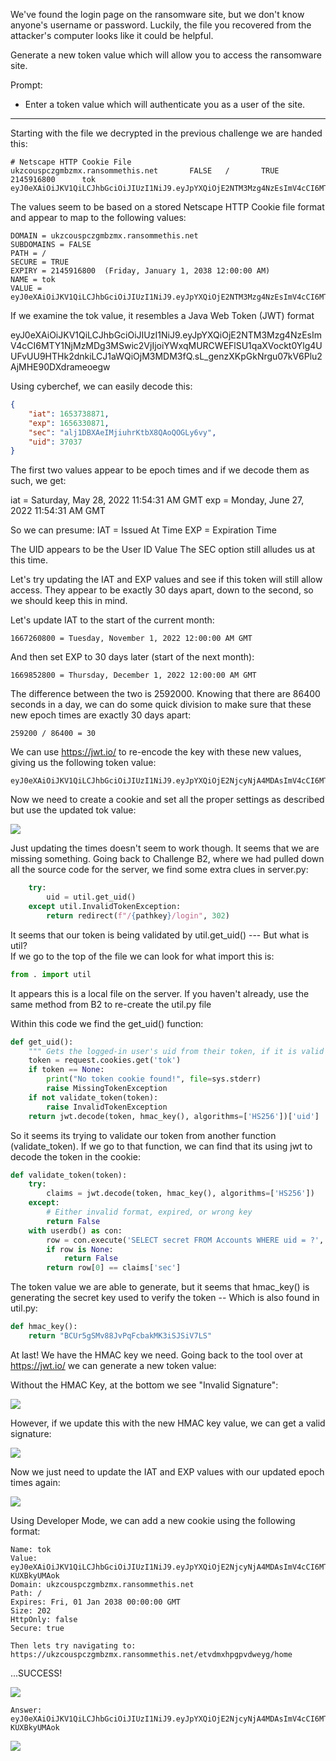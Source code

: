 We've found the login page on the ransomware site, but we don't know anyone's username or password. Luckily, the file you recovered from the attacker's computer looks like it could be helpful.

Generate a new token value which will allow you to access the ransomware site.

Prompt:
-   Enter a token value which will authenticate you as a user of the site.

---

Starting with the file we decrypted in the previous challenge we are handed this:

```
# Netscape HTTP Cookie File
ukzcouspczgmbzmx.ransommethis.net       FALSE   /       TRUE    2145916800      tok     eyJ0eXAiOiJKV1QiLCJhbGciOiJIUzI1NiJ9.eyJpYXQiOjE2NTM3Mzg4NzEsImV4cCI6MTY1NjMzMDg3MSwic2VjIjoiYWxqMURCWEFlSU1qaXVockt0Ylg4UUFvUU9HTHk2dnkiLCJ1aWQiOjM3MDM3fQ.sL_genzXKpGkNrgu07kV6Plu2AjMHE90DXdrameoegw 
```

The values seem to be based on a stored Netscape HTTP Cookie file format and appear to map to the following values:

```
DOMAIN = ukzcouspczgmbzmx.ransommethis.net
SUBDOMAINS = FALSE
PATH = /
SECURE = TRUE
EXPIRY = 2145916800  (Friday, January 1, 2038 12:00:00 AM)
NAME = tok
VALUE = eyJ0eXAiOiJKV1QiLCJhbGciOiJIUzI1NiJ9.eyJpYXQiOjE2NTM3Mzg4NzEsImV4cCI6MTY1NjMzMDg3MSwic2VjIjoiYWxqMURCWEFlSU1qaXVockt0Ylg4UUFvUU9HTHk2dnkiLCJ1aWQiOjM3MDM3fQ.sL_genzXKpGkNrgu07kV6Plu2AjMHE90DXdrameoegw 
```

If we examine the tok value, it resembles a Java Web Token (JWT) format

eyJ0eXAiOiJKV1QiLCJhbGciOiJIUzI1NiJ9.eyJpYXQiOjE2NTM3Mzg4NzEsImV4cCI6MTY1NjMzMDg3MSwic2VjIjoiYWxqMURCWEFlSU1qaXVockt0Ylg4UUFvUU9HTHk2dnkiLCJ1aWQiOjM3MDM3fQ.sL_genzXKpGkNrgu07kV6Plu2AjMHE90DXdrameoegw

Using cyberchef, we can easily decode this:
```json
{
    "iat": 1653738871,
    "exp": 1656330871,
    "sec": "alj1DBXAeIMjiuhrKtbX8QAoQOGLy6vy",
    "uid": 37037
}
```

The first two values appear to be epoch times and if we decode them as such, we get:

iat = Saturday, May 28, 2022 11:54:31 AM GMT
exp = Monday, June 27, 2022 11:54:31 AM GMT

So we can presume:
IAT = Issued At Time
EXP = Expiration Time

The UID appears to be the User ID Value
The SEC option still alludes us at this time.

Let's try updating the IAT and EXP values and see if this token will still allow access.  They appear to be exactly 30 days apart, down to the second, so we should keep this in mind.

Let's update IAT to the start of the current month:
```
1667260800 = Tuesday, November 1, 2022 12:00:00 AM GMT
```

And then set EXP to 30 days later (start of the next month):
```
1669852800 = Thursday, December 1, 2022 12:00:00 AM GMT
```

The difference between the two is 2592000.  Knowing that there are 86400 seconds in a day, we can do some quick division to make sure that these new epoch times are exactly 30 days apart:
```
259200 / 86400 = 30
```
We can use https://jwt.io/ to re-encode the key with these new values, giving us the following token value:
```
eyJ0eXAiOiJKV1QiLCJhbGciOiJIUzI1NiJ9.eyJpYXQiOjE2NjcyNjA4MDAsImV4cCI6MTY2OTg1MjgwMCwic2VjIjoiYWxqMURCWEFlSU1qaXVockt0Ylg4UUFvUU9HTHk2dnkiLCJ1aWQiOjM3MDM3fQ.V8Pa0C8BXP1qf1MH7VB9zcO7k3tfQhH8xki7OfeXxKY
```
Now we need to create a cookie and set all the proper settings as described but use the updated tok value:

![](/T6/Files/Pasted%20image%2020221117154103.png)

Just updating the times doesn't seem to work though.  It seems that we are missing something.  Going back to Challenge B2, where we had pulled down all the source code for the server, we find some extra clues in server.py:

```python
	try:
		uid = util.get_uid()
	except util.InvalidTokenException:
		return redirect(f"/{pathkey}/login", 302)
```

It seems that our token is being validated by util.get_uid() --- But what is util?  
If we go to the top of the file we can look for what import this is:
```python
from . import util
```
It appears this is a local file on the server.  If you haven't already, use the same method from B2 to re-create the util.py file

Within this code we find the get_uid() function:
```python
def get_uid():
	""" Gets the logged-in user's uid from their token, if it is valid """
	token = request.cookies.get('tok')
	if token == None:
		print("No token cookie found!", file=sys.stderr)
		raise MissingTokenException
	if not validate_token(token):
		raise InvalidTokenException
	return jwt.decode(token, hmac_key(), algorithms=['HS256'])['uid']
```
So it seems its trying to validate our token from another function (validate_token).  If we go to that function, we can find that its using jwt to decode the token in the cookie:
```python
def validate_token(token):
	try:	
		claims = jwt.decode(token, hmac_key(), algorithms=['HS256'])
	except:
		# Either invalid format, expired, or wrong key
		return False
	with userdb() as con:
		row = con.execute('SELECT secret FROM Accounts WHERE uid = ?', (claims['uid'],)).fetchone()
		if row is None:
			return False
		return row[0] == claims['sec']
```
The token value we are able to generate, but it seems that hmac_key() is generating the secret key used to verify the token -- Which is also found in util.py:
```python
def hmac_key():
	return "BCUr5gSMv88JvPqFcbakMK3iSJSiV7LS"
```
At last!  We have the HMAC key we need.  Going back to the tool over at https://jwt.io/ we can generate a new token value:

Without the HMAC Key, at the bottom we see "Invalid Signature":

![](/T6/Files/Pasted%20image%2020221108150310.png)

However, if we update this with the new HMAC key value, we can get a valid signature:

![](/T6/Files/Pasted%20image%2020221108150407.png)

Now we just need to update the IAT and EXP values with our updated epoch times again:

![](/T6/Files/Pasted%20image%2020221108150528.png)

Using Developer Mode, we can add a new cookie using the following format:
```
Name: tok
Value: eyJ0eXAiOiJKV1QiLCJhbGciOiJIUzI1NiJ9.eyJpYXQiOjE2NjcyNjA4MDAsImV4cCI6MTY2OTg1MjgwMCwic2VjIjoiYWxqMURCWEFlSU1qaXVockt0Ylg4UUFvUU9HTHk2dnkiLCJ1aWQiOjM3MDM3fQ.451NeZuWAH_AjcBMCms0kKJXBBR_NMH-KUXBkyUMAok
Domain: ukzcouspczgmbzmx.ransommethis.net
Path: /
Expires: Fri, 01 Jan 2038 00:00:00 GMT
Size: 202
HttpOnly: false
Secure: true

Then lets try navigating to:
https://ukzcouspczgmbzmx.ransommethis.net/etvdmxhpgpvdweyg/home
```
...SUCCESS!

![](/T6/Files/Pasted%20image%2020221108150837.png)

```
Answer: eyJ0eXAiOiJKV1QiLCJhbGciOiJIUzI1NiJ9.eyJpYXQiOjE2NjcyNjA4MDAsImV4cCI6MTY2OTg1MjgwMCwic2VjIjoiYWxqMURCWEFlSU1qaXVockt0Ylg4UUFvUU9HTHk2dnkiLCJ1aWQiOjM3MDM3fQ.451NeZuWAH_AjcBMCms0kKJXBBR_NMH-KUXBkyUMAok
```

![](/T6/Files/badge6.png)
